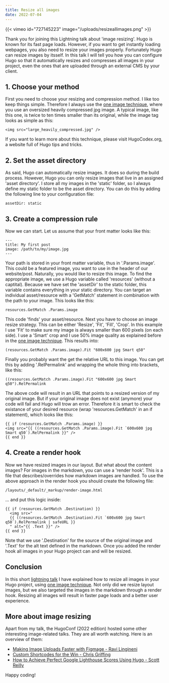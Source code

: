 ```yaml
---
title: Resize all images
date: 2022-07-04
---
```


{{< vimeo id="727145223" image="/uploads/resizeallimages.png" >}}

Thank you for joining this Lightning talk about 'image resizing'. Hugo is known for its fast page loads. However, if you want to get instantly loading webpages, you also need to resize your images properly. Fortunately Hugo can resize images by itsself. In this talk I will tell you how you can configure Hugo so that it automatically resizes and compresses all images in your project, even the ones that are uploaded through an external CMS by your client. 

## 1. Choose your method

First you need to choose your resizing and compression method. I like too keep things simple. Therefore I always use the [one image technique](/blog/image-compression-for-the-lazy), where you use an oversized heavily compressed jpg image. A typical image, like this one, is twice to ten times smaller than its original, while the image tag looks as simple as this:

```
<img src="large_heavily_compressed.jpg" />
```

If you want to learn more about this technique, please visit HugoCodex.org, a website full of Hugo tips and tricks.

## 2. Set the asset directory

As said, Hugo can automatically resize images. It does so during the build process. However, Hugo you can only resize images that live in an assigned 'asset directory'. I store all my images in the 'static' folder, so I always define my static folder to be the asset directory. You can do this by adding the following line to your configuration file:

```
assetDir: static
```

## 3. Create a compression rule

Now we can start. Let us assume that your front matter looks like this:

```
---
title: My first post
image: /path/to/my/image.jpg
---
```

Your path is stored in your front matter variable, thus in '.Params.image'. This could be a featured image, you want to use in the header of our website/post. Naturally, you would like to resize this image. To find the appropriate image, we use a Hugo variable called 'resources' (without a captital). Because we have set the 'assetDir' to the static folder, this variable contains everything in your static directory. You can target an individual asset/resource with a 'GetMatch' statement in combination with the path to your image. This looks like this:

```
resources.GetMatch .Params.image
```

This code 'finds' your asset/resource. Next you have to choose an image resize strategy. This can be either 'Resize', 'Fit', 'Fill', 'Crop'. In this example I use 'Fit' to make sure my image is always smaller than 600 pixels (on each side). I use a 'Smart' crop and I use 50% image quality as explained before in the [one image technique](/blog/image-compression-for-the-lazy). This results into:

```
(resources.GetMatch .Params.image).Fit "600x600 jpg Smart q50"
```

Finally you probably want the get the relative URL to this image. You can get this by adding '.RelPermalink' and wrapping the whole thing into brackets, like this:

```
((resources.GetMatch .Params.image).Fit "600x600 jpg Smart q50").RelPermalink
```

The above code will result in an URL that points to a resized version of my original image. But if your original image does not exist (anymore) your code will fail and Hugo will trow an error. Therefore it is smart to check the existance of your desired resource (wrap 'resources.GetMatch' in an if statement), which looks like this:

```
{{ if (resources.GetMatch .Params.image) }}
<img src="{{ ((resources.GetMatch .Params.image).Fit `600x600 jpg Smart q50`).RelPermalink }}" />
{{ end }}
```

## 4. Create a render hook

Now we have resized images in our layout. But what about the content images? For images in the markdown, you can use a 'render hook'. This is a file that describes/overrides how markdown images are handled. To use the above approach in the render hook you should create the following file:

```
/layouts/_default/_markup/render-image.html
```

... and put this logic inside:

```
{{ if (resources.GetMatch .Destination) }}
  <img src="
  {{ ((resources.GetMatch .Destination).Fit `600x600 jpg Smart q50`).RelPermalink | safeURL }}
  " alt="{{ .Text }}" />
{{ end }}
```

Note that we use '.Destination' for the source of the original image and '.Text' for the alt text defined in the markdown. Once you added the render hook all images in your Hugo project can and will be resized.

## Conclusion

In this short [lightning talk](https://hugoconf.io/) I have explained how to resize all images in your Hugo project, using [one image technique](/blog/image-compression-for-the-lazy/). Not only did we resize layout images, but we also targeted the images in the markdown through a render hook. Resizing all images will result in faster page loads and a better user experience.

## More about image resizing

Apart from my talk, the HugoConf (2022 edition) hosted some other interesting image-related talks. They are all worth watching. Here is an overview of them:

- <a href="https://www.youtube.com/watch?v=JpxiKUHzoqM&t=21270s" target="_blank" class="no-lightbox">Making Image Uploads Faster with Figmage - Ravi Lingineni</a>
- <a href="https://www.youtube.com/watch?v=JpxiKUHzoqM&t=30304s" target="_blank" class="no-lightbox">Custom Shortcodes for the Win - Chris Griffing</a>
- <a href="https://youtu.be/ACRN43SbF2g?t=23494" target="_blank" class="no-lightbox">How to Achieve Perfect Google Lighthouse Scores Using Hugo - Scott Reilly</a>

Happy coding!
